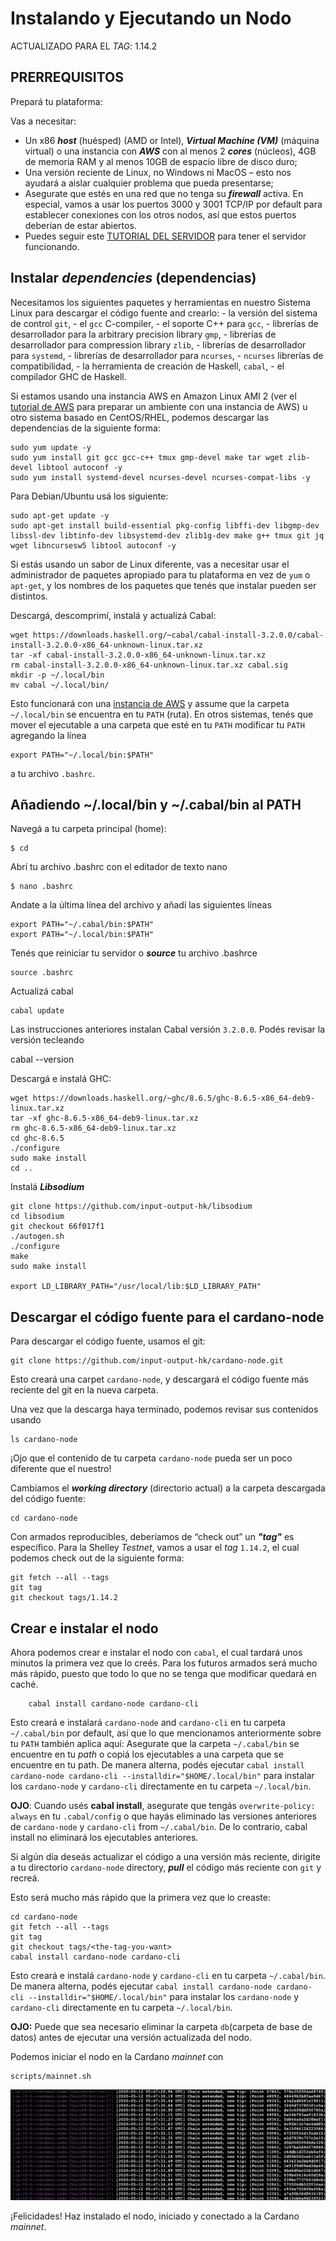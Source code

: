 # Instalando y Ejecutando un Nodo

ACTUALIZADO PARA EL _TAG_: 1.14.2

## PRERREQUISITOS

Prepará tu plataforma:

Vas a necesitar:

* Un x86 _**host**_ (huésped) (AMD or Intel), _**Virtual Machine (VM)**_ (máquina virtual) o una instancia con _**AWS**_ con al menos 2 _**cores**_ (núcleos), 4GB de memoria RAM y al menos 10GB de espacio libre de disco duro;
* Una versión reciente de Linux, no Windows ni MacOS – esto nos ayudará a aislar cualquier problema que pueda presentarse;
* Asegurate que estés en una red que no tenga su _**firewall**_ activa. En especial, vamos a usar los puertos 3000 y 3001 TCP/IP por default para establecer conexiones con los otros nodos, así que estos puertos deberían de estar abiertos.
* Puedes seguir este [TUTORIAL DEL SERVIDOR](000_AWS.md) para tener el servidor funcionando.

## Instalar _**dependencies**_ (dependencias)

Necesitamos los siguientes paquetes y herramientas en nuestro Sistema Linux para descargar el código fuente and crearlo:
    - la versión del sistema de control ``git``,
    - el ``gcc`` C-compiler,
    - el soporte C++ para ``gcc``,
    - librerías de desarrollador para la arbitrary precision library ``gmp``,
    - librerías de desarrollador para compression library ``zlib``,
    - librerías de desarrollador para ``systemd``,
    - librerías de desarrollador para ``ncurses``,
    - ``ncurses`` librerías de compatibilidad,
    - la herramienta de creación de Haskell, ``cabal``,
    - el compilador GHC de Haskell.

Si estamos usando una instancia AWS en Amazon Linux AMI 2 (ver el [tutorial de AWS](000_AWS.md) para preparar un ambiente con una instancia de AWS) u otro sistema basado en CentOS/RHEL, podemos descargar las dependencias de la siguiente forma:

    sudo yum update -y
    sudo yum install git gcc gcc-c++ tmux gmp-devel make tar wget zlib-devel libtool autoconf -y
    sudo yum install systemd-devel ncurses-devel ncurses-compat-libs -y

Para Debian/Ubuntu usá los siguiente:


    sudo apt-get update -y
    sudo apt-get install build-essential pkg-config libffi-dev libgmp-dev libssl-dev libtinfo-dev libsystemd-dev zlib1g-dev make g++ tmux git jq wget libncursesw5 libtool autoconf -y

Si estás usando un sabor de Linux diferente, vas a necesitar usar el administrador de paquetes apropiado para tu plataforma en vez de `yum` o `apt-get`, y los nombres de los paquetes que tenés que instalar pueden ser distintos.

Descargá, descomprimí, instalá y actualizá Cabal:

    wget https://downloads.haskell.org/~cabal/cabal-install-3.2.0.0/cabal-install-3.2.0.0-x86_64-unknown-linux.tar.xz
    tar -xf cabal-install-3.2.0.0-x86_64-unknown-linux.tar.xz
    rm cabal-install-3.2.0.0-x86_64-unknown-linux.tar.xz cabal.sig
    mkdir -p ~/.local/bin
    mv cabal ~/.local/bin/


Esto funcionará con una [instancia de AWS](000_AWS.md) y assume que la carpeta `~/.local/bin` se encuentra en tu `PATH` (ruta).
En otros sistemas, tenés que mover el ejecutable a una carpeta que esté en tu `PATH` modificar tu `PATH` agregando la línea

    export PATH="~/.local/bin:$PATH"

a tu archivo `.bashrc`.

## Añadiendo ~/.local/bin y ~/.cabal/bin al PATH

Navegá a tu carpeta principal (home):

    $ cd
Abrí tu archivo .bashrc con el editador de texto nano

    $ nano .bashrc
Andate a la última línea del archivo y añadí las siguientes líneas

    export PATH="~/.cabal/bin:$PATH"
    export PATH="~/.local/bin:$PATH"


Tenés que reiniciar tu servidor o _**source**_ tu archivo .bashrce

    source .bashrc

Actualizá cabal

    cabal update

Las instrucciones anteriores instalan Cabal versión `3.2.0.0`. Podés revisar la versión tecleando

   cabal --version

Descargá e instalá GHC:

    wget https://downloads.haskell.org/~ghc/8.6.5/ghc-8.6.5-x86_64-deb9-linux.tar.xz
    tar -xf ghc-8.6.5-x86_64-deb9-linux.tar.xz
    rm ghc-8.6.5-x86_64-deb9-linux.tar.xz
    cd ghc-8.6.5
    ./configure
    sudo make install
    cd ..

Instalá _**Libsodium**_

    git clone https://github.com/input-output-hk/libsodium
    cd libsodium
    git checkout 66f017f1
    ./autogen.sh
    ./configure
    make
    sudo make install

    export LD_LIBRARY_PATH="/usr/local/lib:$LD_LIBRARY_PATH"


## Descargar el código fuente para el cardano-node

Para descargar el código fuente, usamos el git:

    git clone https://github.com/input-output-hk/cardano-node.git


Esto creará una carpet ``cardano-node``, y descargará el código fuente más reciente del git en la nueva carpeta.

Una vez que la descarga haya terminado, podemos revisar sus contenidos usando

    ls cardano-node

¡Ojo que el contenido de tu carpeta ``cardano-node`` pueda ser un poco diferente que el nuestro!

Cambiamos el _**working directory**_ (directorio actual) a la carpeta descargada del código fuente:

    cd cardano-node

Con armados reproducibles, deberíamos de “check out” un _**"tag"**_ es específico.
Para la Shelley _Testnet_, vamos a usar el _tag_ `1.14.2`, el cual podemos check out de la siguiente forma:

    git fetch --all --tags
    git tag
    git checkout tags/1.14.2


## Crear e instalar el nodo

Ahora podemos crear e instalar el nodo con ``cabal``, el cual tardará unos minutos la primera vez que lo creés. Para los futuros armados será mucho más rápido, puesto que todo lo que no se tenga que modificar quedará en caché.

   		cabal install cardano-node cardano-cli

Esto creará e instalará `cardano-node` and `cardano-cli` en tu carpeta `~/.cabal/bin` por default, así que lo que mencionamos anteriormente sobre tu `PATH` también aplica aquí: Asegurate que la carpeta `~/.cabal/bin` se encuentre en tu _path_ o copiá los ejecutables a una carpeta que se encuentre en tu path. De manera alterna, podés ejecutar `cabal install cardano-node cardano-cli --installdir="$HOME/.local/bin"` para instalar los `cardano-node` y `cardano-cli` directamente en tu carpeta `~/.local/bin`.

**OJO**: Cuando usés **cabal install**, asegurate que tengás `overwrite-policy: always` en tu `.cabal/config` o que hayás eliminado las versiones anteriores de `cardano-node` y `cardano-cli` from `~/.cabal/bin`. De lo contrario, cabal install no eliminará los ejecutables anteriores.

Si algún día deseás actualizar el código a una versión más reciente, dirigite a tu directorio `cardano-node` directory, _**pull**_ el código más reciente con ``git`` y recreá.

Esto será mucho más rápido que la primera vez que lo creaste:

    cd cardano-node
    git fetch --all --tags
    git tag
    git checkout tags/<the-tag-you-want>
    cabal install cardano-node cardano-cli

Esto creará e instalá `cardano-node` y `cardano-cli` en tu carpeta `~/.cabal/bin`. De manera alterna, podés ejecutar `cabal install cardano-node cardano-cli --installdir="$HOME/.local/bin"` para instalar los `cardano-node` y `cardano-cli` directamente en tu carpeta `~/.local/bin`.

**OJO:** Puede que sea necesario eliminar la carpeta `db`(carpeta de base de datos) antes de ejecutar una versión actualizada del nodo.

Podemos iniciar el nodo en la Cardano _mainnet_ con

    scripts/mainnet.sh

   ![Node running on mainnet.](images/mainnet.png)

¡Felicidades! Haz instalado el nodo, iniciado y conectado a la Cardano _mainnet_.
